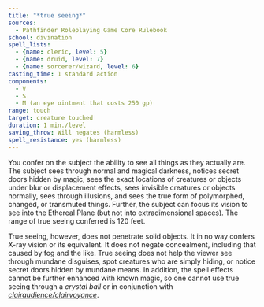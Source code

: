 ```yaml
---
title: "*true seeing*"
sources:
  - Pathfinder Roleplaying Game Core Rulebook
school: divination
spell_lists:
  - {name: cleric, level: 5}
  - {name: druid, level: 7}
  - {name: sorcerer/wizard, level: 6}
casting_time: 1 standard action
components:
  - V
  - S
  - M (an eye ointment that costs 250 gp)
range: touch
target: creature touched
duration: 1 min./level
saving_throw: Will negates (harmless)
spell_resistance: yes (harmless)
---
```


You confer on the subject the ability to see all things as they actually are. The subject sees through normal and magical darkness, notices secret doors hidden by magic, sees the exact locations of creatures or objects under blur or displacement effects, sees invisible creatures or objects normally, sees through illusions, and sees the true form of polymorphed, changed, or transmuted things. Further, the subject can focus its vision to see into the Ethereal Plane (but not into extradimensional spaces). The range of true seeing conferred is 120 feet.

True seeing, however, does not penetrate solid objects. It in no way confers X-ray vision or its equivalent. It does not negate concealment, including that caused by fog and the like. True seeing does not help the viewer see through mundane disguises, spot creatures who are simply hiding, or notice secret doors hidden by mundane means. In addition, the spell effects cannot be further enhanced with known magic, so one cannot use true seeing through a *crystal ball* or in conjunction with [*clairaudience/clairvoyance*](/spells/clairaudience-clairvoyance/).

